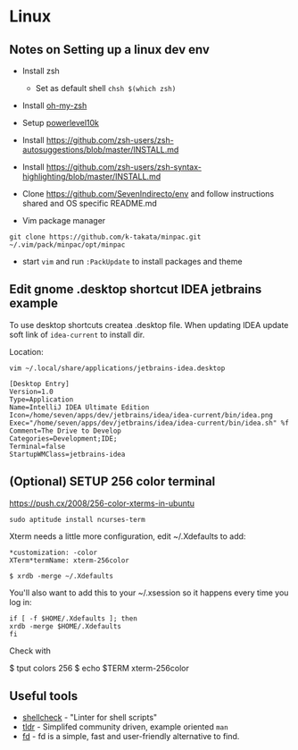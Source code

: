 # Linux

## Notes on Setting up a linux dev env

* Install zsh
    * Set as default shell `chsh $(which zsh)`
* Install [oh-my-zsh](https://github.com/ohmyzsh/ohmyzsh)
* Setup [powerlevel10k](https://github.com/romkatv/powerlevel10k)
* Install https://github.com/zsh-users/zsh-autosuggestions/blob/master/INSTALL.md
* Install https://github.com/zsh-users/zsh-syntax-highlighting/blob/master/INSTALL.md

* Clone https://github.com/SevenIndirecto/env and follow instructions shared and OS specific README.md
* Vim package manager

`git clone https://github.com/k-takata/minpac.git ~/.vim/pack/minpac/opt/minpac`

* start `vim` and run `:PackUpdate` to install packages and theme

## Edit gnome .desktop shortcut IDEA jetbrains example

To use desktop shortcuts createa .desktop file. When updating IDEA update soft link of `idea-current` to install dir.

Location:

`vim ~/.local/share/applications/jetbrains-idea.desktop`

```
[Desktop Entry]
Version=1.0
Type=Application
Name=IntelliJ IDEA Ultimate Edition
Icon=/home/seven/apps/dev/jetbrains/idea/idea-current/bin/idea.png
Exec="/home/seven/apps/dev/jetbrains/idea/idea-current/bin/idea.sh" %f
Comment=The Drive to Develop
Categories=Development;IDE;
Terminal=false
StartupWMClass=jetbrains-idea
```

## (Optional) SETUP 256 color terminal

https://push.cx/2008/256-color-xterms-in-ubuntu

`sudo aptitude install ncurses-term`

Xterm needs a little more configuration, edit ~/.Xdefaults to add:

```
*customization: -color
XTerm*termName: xterm-256color
```

`$ xrdb -merge ~/.Xdefaults`

You'll also want to add this to your ~/.xsession so it happens every time you log in:

```
if [ -f $HOME/.Xdefaults ]; then
xrdb -merge $HOME/.Xdefaults
fi
```

Check with

$ tput colors
256
$ echo $TERM
xterm-256color

## Useful tools

* [shellcheck](https://github.com/koalaman/shellcheck) - "Linter for shell scripts"
* [tldr](https://tldr.sh/) - Simplifed community driven, example oriented `man`
* [fd](https://github.com/sharkdp/fd) - fd is a simple, fast and user-friendly alternative to find.
